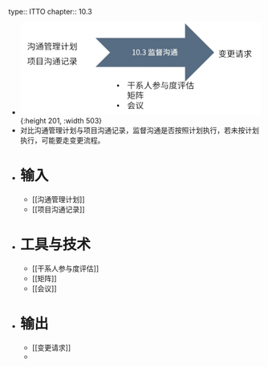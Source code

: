 type:: ITTO
chapter:: 10.3

- ![image.png](../assets/image_1747881155790_0.png){:height 201, :width 503}
- 对比沟通管理计划与项目沟通记录，监督沟通是否按照计划执行，若未按计划执行，可能要走变更流程。
- # 输入
	- [[沟通管理计划]]
	- [[项目沟通记录]]
- # 工具与技术
	- [[干系人参与度评估]]
	- [[矩阵]]
	- [[会议]]
- # 输出
	- [[变更请求]]
	-